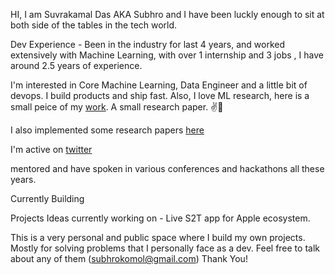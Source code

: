 HI, I am Suvrakamal Das AKA Subhro and I have been luckly enough to sit at both side of the tables in the tech world. 


Dev Experience - 
Been in the industry for last 4 years, and worked extensively with Machine Learning, with over 1 internship and 3 jobs , I have around 2.5 years of experience.

I'm interested in Core Machine Learning, Data Engineer and a little bit of devops. I build products and ship fast. 
Also, I love ML research, here is a small peice of my [work](https://doi.org/10.25080/XHDR4700). A small research paper. ✌️🗿

I also implemented some research papers [here](https://github.com/JaynouOliver/Mistral-7B-v0.3-transtokenized-Hindi)

I'm active on [twitter](https://x.com/SuvrakamalD)

mentored and have spoken in various conferences and hackathons all these years.

Currently Building 

Projects Ideas currently working on - Live S2T app for Apple ecosystem.

This is a very personal and public space where I build my own projects. Mostly for solving problems that I personally face as a dev. 
Feel free to talk about any of them (subhrokomol@gmail.com)
Thank You! 
